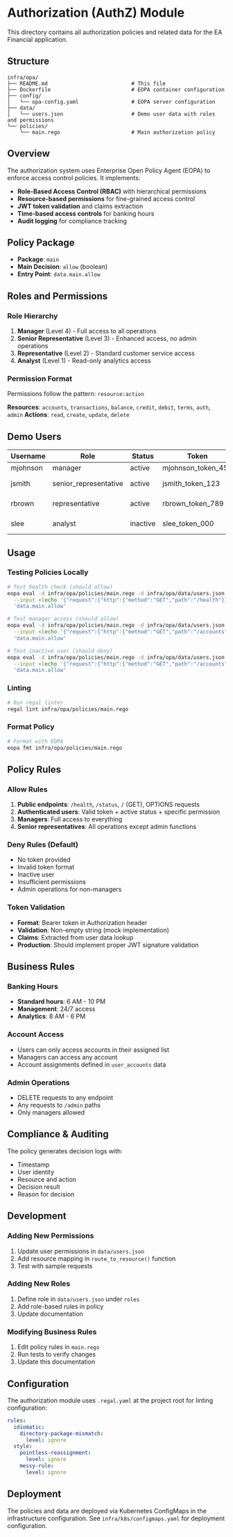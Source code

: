 # Authorization (AuthZ) Module

This directory contains all authorization policies and related data for the EA Financial application.

## Structure

```
infra/opa/
├── README.md                           # This file
├── Dockerfile                          # EOPA container configuration
├── config/
│   └── opa-config.yaml                 # EOPA server configuration
├── data/
│   └── users.json                      # Demo user data with roles and permissions
└── policies/
    └── main.rego                       # Main authorization policy
```

## Overview

The authorization system uses Enterprise Open Policy Agent (EOPA) to enforce access control policies. It implements:

- **Role-Based Access Control (RBAC)** with hierarchical permissions
- **Resource-based permissions** for fine-grained access control
- **JWT token validation** and claims extraction
- **Time-based access controls** for banking hours
- **Audit logging** for compliance tracking

## Policy Package

- **Package**: `main`
- **Main Decision**: `allow` (boolean)
- **Entry Point**: `data.main.allow`

## Roles and Permissions

### Role Hierarchy
1. **Manager** (Level 4) - Full access to all operations
2. **Senior Representative** (Level 3) - Enhanced access, no admin operations
3. **Representative** (Level 2) - Standard customer service access
4. **Analyst** (Level 1) - Read-only analytics access

### Permission Format
Permissions follow the pattern: `resource:action`

**Resources**: `accounts`, `transactions`, `balance`, `credit`, `debit`, `terms`, `auth`, `admin`
**Actions**: `read`, `create`, `update`, `delete`

## Demo Users

| Username | Role | Status | Token | Permissions |
|----------|------|--------|-------|-------------|
| mjohnson | manager | active | mjohnson_token_456 | Full access |
| jsmith | senior_representative | active | jsmith_token_123 | Enhanced access |
| rbrown | representative | active | rbrown_token_789 | Standard access |
| slee | analyst | inactive | slee_token_000 | Read-only (inactive) |

## Usage

### Testing Policies Locally

```bash
# Test health check (should allow)
eopa eval -d infra/opa/policies/main.rego -d infra/opa/data/users.json \
  --input <(echo '{"request":{"http":{"method":"GET","path":"/health"}}}') \
  'data.main.allow'

# Test manager access (should allow)
eopa eval -d infra/opa/policies/main.rego -d infra/opa/data/users.json \
  --input <(echo '{"request":{"http":{"method":"GET","path":"/accounts","headers":{"authorization":"Bearer mjohnson_token_456"}}}}') \
  'data.main.allow'

# Test inactive user (should deny)
eopa eval -d infra/opa/policies/main.rego -d infra/opa/data/users.json \
  --input <(echo '{"request":{"http":{"method":"GET","path":"/accounts","headers":{"authorization":"Bearer slee_token_000"}}}}') \
  'data.main.allow'
```

### Linting

```bash
# Run regal linter
regal lint infra/opa/policies/main.rego
```

### Format Policy

```bash
# Format with EOPA
eopa fmt infra/opa/policies/main.rego
```

## Policy Rules

### Allow Rules
1. **Public endpoints**: `/health`, `/status`, `/` (GET), OPTIONS requests
2. **Authenticated users**: Valid token + active status + specific permission
3. **Managers**: Full access to everything
4. **Senior representatives**: All operations except admin functions

### Deny Rules (Default)
- No token provided
- Invalid token format
- Inactive user
- Insufficient permissions
- Admin operations for non-managers

### Token Validation
- **Format**: Bearer token in Authorization header
- **Validation**: Non-empty string (mock implementation)
- **Claims**: Extracted from user data lookup
- **Production**: Should implement proper JWT signature validation

## Business Rules

### Banking Hours
- **Standard hours**: 6 AM - 10 PM
- **Management**: 24/7 access
- **Analytics**: 8 AM - 6 PM

### Account Access
- Users can only access accounts in their assigned list
- Managers can access any account
- Account assignments defined in `user_accounts` data

### Admin Operations
- DELETE requests to any endpoint
- Any requests to `/admin` paths
- Only managers allowed

## Compliance & Auditing

The policy generates decision logs with:
- Timestamp
- User identity
- Resource and action
- Decision result
- Reason for decision

## Development

### Adding New Permissions
1. Update user permissions in `data/users.json`
2. Add resource mapping in `route_to_resource()` function
3. Test with sample requests

### Adding New Roles
1. Define role in `data/users.json` under `roles`
2. Add role-based rules in policy
3. Update documentation

### Modifying Business Rules
1. Edit policy rules in `main.rego`
2. Run tests to verify changes
3. Update this documentation

## Configuration

The authorization module uses `.regal.yaml` at the project root for linting configuration:

```yaml
rules:
  idiomatic:
    directory-package-mismatch:
      level: ignore
  style:
    pointless-reassignment:
      level: ignore
    messy-rule:
      level: ignore
```

## Deployment

The policies and data are deployed via Kubernetes ConfigMaps in the infrastructure configuration. See `infra/k8s/configmaps.yaml` for deployment configuration.